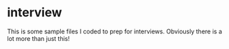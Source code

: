 # interview

This is some sample files I coded to prep for interviews. Obviously there is a lot more than just this!
